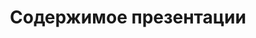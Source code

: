---
title: Содержимое презентации
type: docs
weight: 30
url: /ru/androidjava/presentation-content/
---